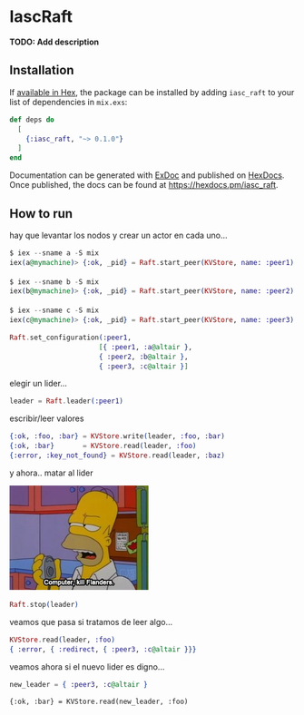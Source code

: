 # IascRaft

**TODO: Add description**

## Installation

If [available in Hex](https://hex.pm/docs/publish), the package can be installed
by adding `iasc_raft` to your list of dependencies in `mix.exs`:

```elixir
def deps do
  [
    {:iasc_raft, "~> 0.1.0"}
  ]
end
```

Documentation can be generated with [ExDoc](https://github.com/elixir-lang/ex_doc)
and published on [HexDocs](https://hexdocs.pm). Once published, the docs can
be found at <https://hexdocs.pm/iasc_raft>.

## How to run

hay que levantar los nodos y crear un actor en cada uno...

```elixir
$ iex --sname a -S mix
iex(a@mymachine)> {:ok, _pid} = Raft.start_peer(KVStore, name: :peer1)

$ iex --sname b -S mix
iex(b@mymachine)> {:ok, _pid} = Raft.start_peer(KVStore, name: :peer2)

$ iex --sname c -S mix
iex(c@mymachine)> {:ok, _pid} = Raft.start_peer(KVStore, name: :peer3)
```

```elixir
Raft.set_configuration(:peer1,
                      [{ :peer1, :a@altair },
                      { :peer2, :b@altair },
                      { :peer3, :c@altair }]
```

elegir un lider...

```elixir
leader = Raft.leader(:peer1)
```

escribir/leer valores

```elixir 
{:ok, :foo, :bar} = KVStore.write(leader, :foo, :bar)
{:ok, :bar}       = KVStore.read(leader, :foo)
{:error, :key_not_found} = KVStore.read(leader, :baz)
```

y ahora.. matar al lider

![](./img/kill_flanders.jpg)

```elixir
Raft.stop(leader)
```

veamos que pasa si tratamos de leer algo...


```elixir
KVStore.read(leader, :foo)
{ :error, { :redirect, { :peer3, :c@altair }}}
```

veamos ahora si el nuevo lider es digno...

```elixir
new_leader = { :peer3, :c@altair }
```

```
{:ok, :bar} = KVStore.read(new_leader, :foo)
```



